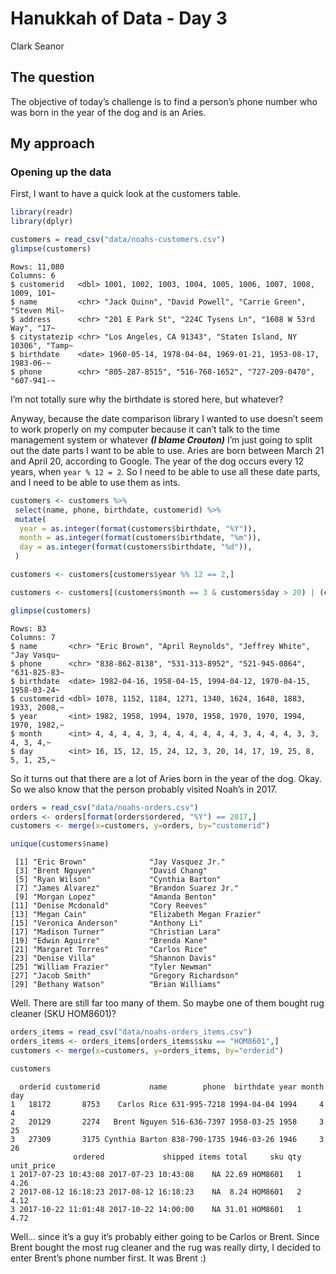 Hanukkah of Data - Day 3
================
Clark Seanor

## The question

The objective of today’s challenge is to find a person’s phone number
who was born in the year of the dog and is an Aries.

## My approach

### Opening up the data

First, I want to have a quick look at the customers table.

``` r
library(readr)
library(dplyr)

customers = read_csv("data/noahs-customers.csv")
glimpse(customers)
```

    Rows: 11,080
    Columns: 6
    $ customerid   <dbl> 1001, 1002, 1003, 1004, 1005, 1006, 1007, 1008, 1009, 101~
    $ name         <chr> "Jack Quinn", "David Powell", "Carrie Green", "Steven Mil~
    $ address      <chr> "201 E Park St", "224C Tysens Ln", "1608 W 53rd Way", "17~
    $ citystatezip <chr> "Los Angeles, CA 91343", "Staten Island, NY 10306", "Tamp~
    $ birthdate    <date> 1960-05-14, 1978-04-04, 1969-01-21, 1953-08-17, 1983-06-~
    $ phone        <chr> "805-287-8515", "516-768-1652", "727-209-0470", "607-941-~

I’m not totally sure why the birthdate is stored here, but whatever?

Anyway, because the date comparison library I wanted to use doesn’t seem
to work properly on my computer because it can’t talk to the time
management system or whatever ***(I blame Crouton)*** I’m just going to
split out the date parts I want to be able to use. Aries are born
between March 21 and April 20, according to Google. The year of the dog
occurs every 12 years, when `year % 12 = 2`. So I need to be able to use
all these date parts, and I need to be able to use them as ints.

``` r
customers <- customers %>%
 select(name, phone, birthdate, customerid) %>%
 mutate(
  year = as.integer(format(customers$birthdate, "%Y")),
  month = as.integer(format(customers$birthdate, "%m")),
  day = as.integer(format(customers$birthdate, "%d")),
 )

customers <- customers[customers$year %% 12 == 2,]

customers <- customers[(customers$month == 3 & customers$day > 20) | (customers$month == 4 & customers$day < 21),]

glimpse(customers)
```

    Rows: 83
    Columns: 7
    $ name       <chr> "Eric Brown", "April Reynolds", "Jeffrey White", "Jay Vasqu~
    $ phone      <chr> "838-862-8138", "531-313-8952", "521-945-0864", "631-825-83~
    $ birthdate  <date> 1982-04-16, 1958-04-15, 1994-04-12, 1970-04-15, 1958-03-24~
    $ customerid <dbl> 1078, 1152, 1184, 1271, 1340, 1624, 1648, 1883, 1933, 2008,~
    $ year       <int> 1982, 1958, 1994, 1970, 1958, 1970, 1970, 1994, 1970, 1982,~
    $ month      <int> 4, 4, 4, 4, 3, 4, 4, 4, 4, 4, 4, 3, 4, 4, 4, 3, 3, 4, 3, 4,~
    $ day        <int> 16, 15, 12, 15, 24, 12, 3, 20, 14, 17, 19, 25, 8, 5, 1, 25,~

So it turns out that there are a lot of Aries born in the year of the
dog. Okay. So we also know that the person probably visited Noah’s in
2017.

``` r
orders = read_csv("data/noahs-orders.csv")
orders <- orders[format(orders$ordered, "%Y") == 2017,]
customers <- merge(x=customers, y=orders, by="customerid")

unique(customers$name)
```

     [1] "Eric Brown"              "Jay Vasquez Jr."        
     [3] "Brent Nguyen"            "David Chang"            
     [5] "Ryan Wilson"             "Cynthia Barton"         
     [7] "James Alvarez"           "Brandon Suarez Jr."     
     [9] "Morgan Lopez"            "Amanda Benton"          
    [11] "Denise Mcdonald"         "Cory Reeves"            
    [13] "Megan Cain"              "Elizabeth Megan Frazier"
    [15] "Veronica Anderson"       "Anthony Li"             
    [17] "Madison Turner"          "Christian Lara"         
    [19] "Edwin Aguirre"           "Brenda Kane"            
    [21] "Margaret Torres"         "Carlos Rice"            
    [23] "Denise Villa"            "Shannon Davis"          
    [25] "William Frazier"         "Tyler Newman"           
    [27] "Jacob Smith"             "Gregory Richardson"     
    [29] "Bethany Watson"          "Brian Williams"         

Well. There are still far too many of them. So maybe one of them bought
rug cleaner (SKU HOM8601)?

``` r
orders_items = read_csv("data/noahs-orders_items.csv")
orders_items <- orders_items[orders_items$sku == "HOM8601",]
customers <- merge(x=customers, y=orders_items, by="orderid")

customers
```

      orderid customerid           name        phone  birthdate year month day
    1   18172       8753    Carlos Rice 631-995-7218 1994-04-04 1994     4   4
    2   20129       2274   Brent Nguyen 516-636-7397 1958-03-25 1958     3  25
    3   27309       3175 Cynthia Barton 838-790-1735 1946-03-26 1946     3  26
                  ordered             shipped items total     sku qty unit_price
    1 2017-07-23 10:43:08 2017-07-23 10:43:08    NA 22.69 HOM8601   1       4.26
    2 2017-08-12 16:18:23 2017-08-12 16:18:23    NA  8.24 HOM8601   2       4.12
    3 2017-10-22 11:01:48 2017-10-22 14:00:00    NA 31.01 HOM8601   1       4.72

Well… since it’s a guy it’s probably either going to be Carlos or Brent.
Since Brent bought the most rug cleaner and the rug was really dirty, I
decided to enter Brent’s phone number first. It was Brent :)
